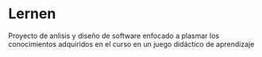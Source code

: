 # Lernen
Proyecto de anlisis y diseño de software enfocado a plasmar los conocimientos adquiridos en el curso en un juego didáctico de aprendizaje 

